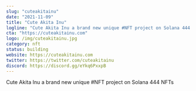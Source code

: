 ```yaml
---
slug: "cuteakitainu"
date: "2021-11-09"
title: "Cute Akita Inu"
logline: "Cute Akita Inu a brand new unique #NFT project on Solana 444 NFTs"
cta: "https://cuteakitainu.com"
logo: /img/cuteakitainu.jpg
category: nft
status: building
website: https://cuteakitainu.com
twitter: https://twitter.com/cuteakitainu
discord: https://discord.gg/eYkq6PxxpB
---
```


Cute Akita Inu a brand new unique #NFT project on Solana 444 NFTs
